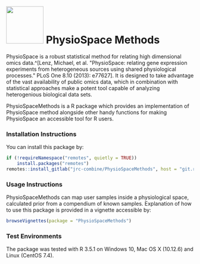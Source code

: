<h1> <img 
src="http://www.combine.rwth-aachen.de/files/cbio/content/PhysioSpaceLogo2.png" 
width=100> PhysioSpace Methods</h1>
PhysioSpace is a robust statistical method for relating high dimensional 
omics data.^[Lenz, Michael, et al. "PhysioSpace: relating gene expression 
experiments from heterogeneous sources using shared physiological processes."
PLoS One 8.10 (2013): e77627]. It is designed to take advantage of the vast
availability of public omics data, which in combination with statistical
approaches make a potent tool capable of analyzing heterogenious biological
data sets.

PhysioSpaceMethods is a R package which provides an implementation of 
PhysioSpace method alongside other handy functions for making PhysioSpace an 
accessible tool for R users.


### Installation Instructions
You can install this package by:
```r
if (!requireNamespace("remotes", quietly = TRUE))
    install.packages("remotes")
remotes::install_gitlab("jrc-combine/PhysioSpaceMethods", host = "git.rwth-aachen.de", build_manual = TRUE)
```

### Usage Instructions
PhysioSpaceMethods can map user samples inside a physiological space, 
calculated prior from a compendium of known samples. Explanation of how to use 
this package is provided in a vignette accessible by:
```r
browseVignettes(package = "PhysioSpaceMethods")
```

### Test Environments
The package was tested with R 3.5.1 on Windows 10, Mac OS X (10.12.6) 
and Linux (CentOS 7.4).

